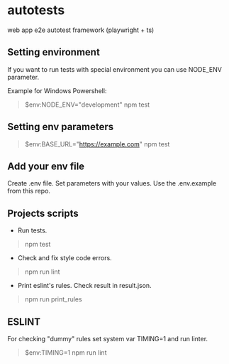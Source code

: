 # autotests
web app e2e autotest framework (playwright + ts)

## Setting environment
If you want to run tests with special environment you can use NODE_ENV parameter.

Example for Windows Powershell:
> $env:NODE_ENV="development"
> npm test

## Setting env parameters
> $env:BASE_URL="https://example.com"
> npm test

## Add your env file
Create .env file. Set parameters with your values. Use the .env.example from this repo.

## Projects scripts 
- Run tests.
> npm test
- Check and fix style code errors.
> npm run lint 
- Print eslint's rules. Check result in result.json.
> npm run print_rules

## ESLINT
For checking "dummy" rules set system var TIMING=1 and run linter.
> $env:TIMING=1
> npm run lint
